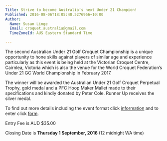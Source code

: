```yaml
---
Title: Strive to become Australia’s next Under 21 Champion!
Published: 2016-08-06T18:05:48.5276966+10:00
Author:
  Name: Susan Linge
  Email: croquet.australia@gmail.com
  TimeZoneId: AUS Eastern Standard Time

---
```

The second Australian Under 21 Golf Croquet Championship is a unique opportunity to hone skills against players of similar age and experience particularly as this event is being held at the Victorian Croquet Centre, Cairnlea, Victoria which is also the venue for the World Croquet Federation’s Under 21 GC World Championship in February 2017.

The winner will be awarded the Australian Under 21 Golf Croquet Perpetual Trophy, gold medal and a PFC Hoop Maker Mallet made to their specifications and kindly donated by Peter Cole.  Runner Up receives the silver medal.

To find out more details including the event format click [information](/september-flyer-v2.pdf) and to enter click [form](https://croquet-australia.com.au/tournaments).

Entry Fee is AUD $35.00  

Closing Date is **Thursday 1 September, 2016** (12 midnight WA time)